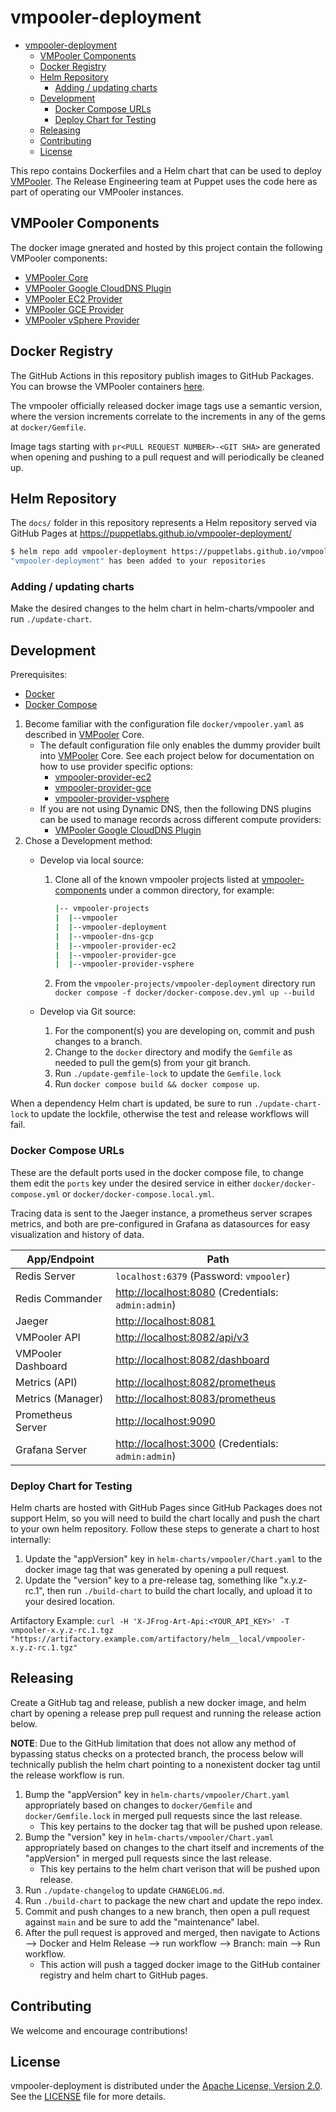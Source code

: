 # vmpooler-deployment

- [vmpooler-deployment](#vmpooler-deployment)
  - [VMPooler Components](#vmpooler-components)
  - [Docker Registry](#docker-registry)
  - [Helm Repository](#helm-repository)
    - [Adding / updating charts](#adding--updating-charts)
  - [Development](#development)
    - [Docker Compose URLs](#docker-compose-urls)
    - [Deploy Chart for Testing](#deploy-chart-for-testing)
  - [Releasing](#releasing)
  - [Contributing](#contributing)
  - [License](#license)

This repo contains Dockerfiles and a Helm chart that can be used to deploy [VMPooler](https://github.com/puppetlabs/vmpooler). The Release Engineering team at Puppet uses the code here as part of operating our VMPooler instances.

## VMPooler Components

The docker image gnerated and hosted by this project contain the following VMPooler components:

- [VMPooler Core](https://github.com/puppetlabs/vmpooler)
- [VMPooler Google CloudDNS Plugin](https://github.com/puppetlabs/vmpooler-dns-google-clouddns)
- [VMPooler EC2 Provider](https://github.com/puppetlabs/vmpooler-provider-ec2)
- [VMPooler GCE Provider](https://github.com/puppetlabs/vmpooler-provider-gce)
- [VMPooler vSphere Provider](https://github.com/puppetlabs/vmpooler-provider-vsphere)

## Docker Registry

The GitHub Actions in this repository publish images to GitHub Packages. You can browse the VMPooler containers [here](https://github.com/puppetlabs/vmpooler-deployment/pkgs/container/vmpooler-deployment%2Fvmpooler).

The vmpooler officially released docker image tags use a semantic version, where the version increments correlate to the increments in any of the gems at `docker/Gemfile`.

Image tags starting with `pr<PULL REQUEST NUMBER>-<GIT SHA>` are generated when opening and pushing to a pull request and will periodically be cleaned up.

## Helm Repository

The `docs/` folder in this repository represents a Helm repository served via GitHub Pages at https://puppetlabs.github.io/vmpooler-deployment/

```bash
$ helm repo add vmpooler-deployment https://puppetlabs.github.io/vmpooler-deployment/
"vmpooler-deployment" has been added to your repositories
```

### Adding / updating charts

Make the desired changes to the helm chart in helm-charts/vmpooler and run `./update-chart`.

## Development

Prerequisites:

- [Docker](https://docs.docker.com/engine/install/)
- [Docker Compose](https://docs.docker.com/compose/install/)

1. Become familiar with the configuration file `docker/vmpooler.yaml` as described in [VMPooler](https://github.com/puppetlabs/vmpooler) Core.
   - The default configuration file only enables the dummy provider built into [VMPooler](https://github.com/puppetlabs/vmpooler) Core. See each project below for documentation on how to use provider specific options:
      - [vmpooler-provider-ec2](https://github.com/puppetlabs/vmpooler-provider-ec2)
      - [vmpooler-provider-gce](https://github.com/puppetlabs/vmpooler-provider-gce)
      - [vmpooler-provider-vsphere](https://github.com/puppetlabs/vmpooler-provider-vsphere)
   - If you are not using Dynamic DNS, then the following DNS plugins can be used to manage records across different compute providers:
     - [VMPooler Google CloudDNS Plugin](https://github.com/puppetlabs/vmpooler-dns-google-clouddns)
2. Chose a Development method:
   - Develop via local source:
      1. Clone all of the known vmpooler projects listed at [vmpooler-components](#vmpooler-components) under a common directory, for example:

           ```bash
           |-- vmpooler-projects
           |  |--vmpooler
           |  |--vmpooler-deployment
           |  |--vmpooler-dns-gcp
           |  |--vmpooler-provider-ec2
           |  |--vmpooler-provider-gce
           |  |--vmpooler-provider-vsphere
           ```

      2. From the `vmpooler-projects/vmpooler-deployment` directory run `docker compose -f docker/docker-compose.dev.yml up --build`

   - Develop via Git source:
      1. For the component(s) you are developing on, commit and push changes to a branch.
      2. Change to the `docker` directory and modify the `Gemfile` as needed to pull the gem(s) from your git branch.
      3. Run `./update-gemfile-lock` to update the `Gemfile.lock`
      4. Run `docker compose build && docker compose up`.

When a dependency Helm chart is updated, be sure to run `./update-chart-lock` to update the lockfile, otherwise the test and release workflows will fail.

### Docker Compose URLs

These are the default ports used in the docker compose file, to change them edit the `ports` key under the desired service in either `docker/docker-compose.yml` or `docker/docker-compose.local.yml`.

Tracing data is sent to the Jaeger instance, a prometheus server scrapes metrics, and both are pre-configured in Grafana as datasources for easy visualization and history of data.

| App/Endpoint       | Path                                                         |
|--------------------|--------------------------------------------------------------|
| Redis Server       | `localhost:6379` (Password: `vmpooler`)                      |
| Redis Commander    | <http://localhost:8080> (Credentials: `admin:admin`)         |
| Jaeger             | <http://localhost:8081>                                      |
| VMPooler API       | <http://localhost:8082/api/v3>                               |
| VMPooler Dashboard | <http://localhost:8082/dashboard>                            |
| Metrics (API)      | <http://localhost:8082/prometheus>                           |
| Metrics (Manager)  | <http://localhost:8083/prometheus>                           |
| Prometheus Server  | <http://localhost:9090>                                      |
| Grafana Server     | <http://localhost:3000> (Credentials: `admin:admin`)         |

### Deploy Chart for Testing

Helm charts are hosted with GitHub Pages since GitHub Packages does not support Helm, so you will need to build the chart locally and push the chart to your own helm repository. Follow these steps to generate a chart to host internally:

1. Update the "appVersion" key in `helm-charts/vmpooler/Chart.yaml` to the docker image tag that was generated by opening a pull request.
2. Update the "version" key to a pre-release tag, something like "x.y.z-rc.1", then run `./build-chart` to build the chart locally, and upload it to your desired location.

Artifactory Example:
`curl -H 'X-JFrog-Art-Api:<YOUR_API_KEY>' -T vmpooler-x.y.z-rc.1.tgz "https://artifactory.example.com/artifactory/helm__local/vmpooler-x.y.z-rc.1.tgz"`

## Releasing

Create a GitHub tag and release, publish a new docker image, and helm chart by opening a release prep pull request and running the release action below.

**NOTE**: Due to the GitHub limitation that does not allow any method of bypassing status checks on a protected branch, the process below will technically publish the helm chart pointing to a nonexistent docker tag until the release workflow is run.

1. Bump the "appVersion" key in `helm-charts/vmpooler/Chart.yaml` appropriately based on changes to `docker/Gemfile` and `docker/Gemfile.lock` in merged pull requests since the last release.
   - This key pertains to the docker tag that will be pushed upon release.
2. Bump the "version" key in `helm-charts/vmpooler/Chart.yaml` appropriately based on changes to the chart itself and increments of the "appVersion" in merged pull requests since the last release.
   - This key pertains to the helm chart verison that will be pushed upon release.
3. Run `./update-changelog` to update `CHANGELOG.md`.
4. Run `./build-chart` to package the new chart and update the repo index.
5. Commit and push changes to a new branch, then open a pull request against `main` and be sure to add the "maintenance" label.
6. After the pull request is approved and merged, then navigate to Actions --> Docker and Helm Release --> run workflow --> Branch: main --> Run workflow.
   - This action will push a tagged docker image to the GitHub container registry and helm chart to GitHub pages.

## Contributing

We welcome and encourage contributions!

## License

vmpooler-deployment is distributed under the [Apache License, Version 2.0](http://www.apache.org/licenses/LICENSE-2.0.html). See the [LICENSE](LICENSE) file for more details.
